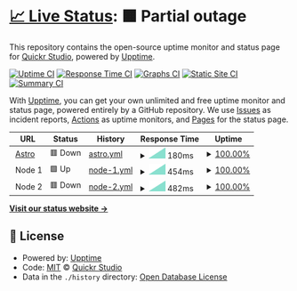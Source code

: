 # [📈 Live Status](https://status.quickr.studio): <!--live status--> **🟧 Partial outage**

This repository contains the open-source uptime monitor and status page for [Quickr Studio](https://quickr.studio), powered by [Upptime](https://github.com/upptime/upptime).

[![Uptime CI](https://github.com/quickrstudio/upptime/workflows/Uptime%20CI/badge.svg)](https://github.com/quickrstudio/upptime/actions?query=workflow%3A%22Uptime+CI%22)
[![Response Time CI](https://github.com/quickrstudio/upptime/workflows/Response%20Time%20CI/badge.svg)](https://github.com/quickrstudio/upptime/actions?query=workflow%3A%22Response+Time+CI%22)
[![Graphs CI](https://github.com/quickrstudio/upptime/workflows/Graphs%20CI/badge.svg)](https://github.com/quickrstudio/upptime/actions?query=workflow%3A%22Graphs+CI%22)
[![Static Site CI](https://github.com/quickrstudio/upptime/workflows/Static%20Site%20CI/badge.svg)](https://github.com/quickrstudio/upptime/actions?query=workflow%3A%22Static+Site+CI%22)
[![Summary CI](https://github.com/quickrstudio/upptime/workflows/Summary%20CI/badge.svg)](https://github.com/quickrstudio/upptime/actions?query=workflow%3A%22Summary+CI%22)

With [Upptime](https://upptime.js.org), you can get your own unlimited and free uptime monitor and status page, powered entirely by a GitHub repository. We use [Issues](https://github.com/quickrstudio/upptime/issues) as incident reports, [Actions](https://github.com/quickrstudio/upptime/actions) as uptime monitors, and [Pages](https://status.quickr.studio) for the status page.

<!--start: status pages-->
<!-- This summary is generated by Upptime (https://github.com/upptime/upptime) -->
<!-- Do not edit this manually, your changes will be overwritten -->
<!-- prettier-ignore -->
| URL | Status | History | Response Time | Uptime |
| --- | ------ | ------- | ------------- | ------ |
| <img alt="" src="https://favicons.githubusercontent.com/astro.quickr.studio" height="13"> [Astro](https://astro.quickr.studio) | 🟥 Down | [astro.yml](https://github.com/quickrstudio/upptime/commits/HEAD/history/astro.yml) | <details><summary><img alt="Response time graph" src="./graphs/astro/response-time-week.png" height="20"> 180ms</summary><br><a href="https://status.quickr.studio/history/astro"><img alt="Response time 180" src="https://img.shields.io/endpoint?url=https%3A%2F%2Fraw.githubusercontent.com%2Fquickrstudio%2Fupptime%2FHEAD%2Fapi%2Fastro%2Fresponse-time.json"></a><br><a href="https://status.quickr.studio/history/astro"><img alt="24-hour response time 180" src="https://img.shields.io/endpoint?url=https%3A%2F%2Fraw.githubusercontent.com%2Fquickrstudio%2Fupptime%2FHEAD%2Fapi%2Fastro%2Fresponse-time-day.json"></a><br><a href="https://status.quickr.studio/history/astro"><img alt="7-day response time 180" src="https://img.shields.io/endpoint?url=https%3A%2F%2Fraw.githubusercontent.com%2Fquickrstudio%2Fupptime%2FHEAD%2Fapi%2Fastro%2Fresponse-time-week.json"></a><br><a href="https://status.quickr.studio/history/astro"><img alt="30-day response time 180" src="https://img.shields.io/endpoint?url=https%3A%2F%2Fraw.githubusercontent.com%2Fquickrstudio%2Fupptime%2FHEAD%2Fapi%2Fastro%2Fresponse-time-month.json"></a><br><a href="https://status.quickr.studio/history/astro"><img alt="1-year response time 180" src="https://img.shields.io/endpoint?url=https%3A%2F%2Fraw.githubusercontent.com%2Fquickrstudio%2Fupptime%2FHEAD%2Fapi%2Fastro%2Fresponse-time-year.json"></a></details> | <details><summary><a href="https://status.quickr.studio/history/astro">100.00%</a></summary><a href="https://status.quickr.studio/history/astro"><img alt="All-time uptime 100.00%" src="https://img.shields.io/endpoint?url=https%3A%2F%2Fraw.githubusercontent.com%2Fquickrstudio%2Fupptime%2FHEAD%2Fapi%2Fastro%2Fuptime.json"></a><br><a href="https://status.quickr.studio/history/astro"><img alt="24-hour uptime 100.00%" src="https://img.shields.io/endpoint?url=https%3A%2F%2Fraw.githubusercontent.com%2Fquickrstudio%2Fupptime%2FHEAD%2Fapi%2Fastro%2Fuptime-day.json"></a><br><a href="https://status.quickr.studio/history/astro"><img alt="7-day uptime 100.00%" src="https://img.shields.io/endpoint?url=https%3A%2F%2Fraw.githubusercontent.com%2Fquickrstudio%2Fupptime%2FHEAD%2Fapi%2Fastro%2Fuptime-week.json"></a><br><a href="https://status.quickr.studio/history/astro"><img alt="30-day uptime 100.00%" src="https://img.shields.io/endpoint?url=https%3A%2F%2Fraw.githubusercontent.com%2Fquickrstudio%2Fupptime%2FHEAD%2Fapi%2Fastro%2Fuptime-month.json"></a><br><a href="https://status.quickr.studio/history/astro"><img alt="1-year uptime 100.00%" src="https://img.shields.io/endpoint?url=https%3A%2F%2Fraw.githubusercontent.com%2Fquickrstudio%2Fupptime%2FHEAD%2Fapi%2Fastro%2Fuptime-year.json"></a></details>
| <img alt="" src="https://favicons.githubusercontent.com/null" height="13"> Node 1 | 🟩 Up | [node-1.yml](https://github.com/quickrstudio/upptime/commits/HEAD/history/node-1.yml) | <details><summary><img alt="Response time graph" src="./graphs/node-1/response-time-week.png" height="20"> 454ms</summary><br><a href="https://status.quickr.studio/history/node-1"><img alt="Response time 454" src="https://img.shields.io/endpoint?url=https%3A%2F%2Fraw.githubusercontent.com%2Fquickrstudio%2Fupptime%2FHEAD%2Fapi%2Fnode-1%2Fresponse-time.json"></a><br><a href="https://status.quickr.studio/history/node-1"><img alt="24-hour response time 454" src="https://img.shields.io/endpoint?url=https%3A%2F%2Fraw.githubusercontent.com%2Fquickrstudio%2Fupptime%2FHEAD%2Fapi%2Fnode-1%2Fresponse-time-day.json"></a><br><a href="https://status.quickr.studio/history/node-1"><img alt="7-day response time 454" src="https://img.shields.io/endpoint?url=https%3A%2F%2Fraw.githubusercontent.com%2Fquickrstudio%2Fupptime%2FHEAD%2Fapi%2Fnode-1%2Fresponse-time-week.json"></a><br><a href="https://status.quickr.studio/history/node-1"><img alt="30-day response time 454" src="https://img.shields.io/endpoint?url=https%3A%2F%2Fraw.githubusercontent.com%2Fquickrstudio%2Fupptime%2FHEAD%2Fapi%2Fnode-1%2Fresponse-time-month.json"></a><br><a href="https://status.quickr.studio/history/node-1"><img alt="1-year response time 454" src="https://img.shields.io/endpoint?url=https%3A%2F%2Fraw.githubusercontent.com%2Fquickrstudio%2Fupptime%2FHEAD%2Fapi%2Fnode-1%2Fresponse-time-year.json"></a></details> | <details><summary><a href="https://status.quickr.studio/history/node-1">100.00%</a></summary><a href="https://status.quickr.studio/history/node-1"><img alt="All-time uptime 100.00%" src="https://img.shields.io/endpoint?url=https%3A%2F%2Fraw.githubusercontent.com%2Fquickrstudio%2Fupptime%2FHEAD%2Fapi%2Fnode-1%2Fuptime.json"></a><br><a href="https://status.quickr.studio/history/node-1"><img alt="24-hour uptime 100.00%" src="https://img.shields.io/endpoint?url=https%3A%2F%2Fraw.githubusercontent.com%2Fquickrstudio%2Fupptime%2FHEAD%2Fapi%2Fnode-1%2Fuptime-day.json"></a><br><a href="https://status.quickr.studio/history/node-1"><img alt="7-day uptime 100.00%" src="https://img.shields.io/endpoint?url=https%3A%2F%2Fraw.githubusercontent.com%2Fquickrstudio%2Fupptime%2FHEAD%2Fapi%2Fnode-1%2Fuptime-week.json"></a><br><a href="https://status.quickr.studio/history/node-1"><img alt="30-day uptime 100.00%" src="https://img.shields.io/endpoint?url=https%3A%2F%2Fraw.githubusercontent.com%2Fquickrstudio%2Fupptime%2FHEAD%2Fapi%2Fnode-1%2Fuptime-month.json"></a><br><a href="https://status.quickr.studio/history/node-1"><img alt="1-year uptime 100.00%" src="https://img.shields.io/endpoint?url=https%3A%2F%2Fraw.githubusercontent.com%2Fquickrstudio%2Fupptime%2FHEAD%2Fapi%2Fnode-1%2Fuptime-year.json"></a></details>
| <img alt="" src="https://favicons.githubusercontent.com/null" height="13"> Node 2 | 🟥 Down | [node-2.yml](https://github.com/quickrstudio/upptime/commits/HEAD/history/node-2.yml) | <details><summary><img alt="Response time graph" src="./graphs/node-2/response-time-week.png" height="20"> 482ms</summary><br><a href="https://status.quickr.studio/history/node-2"><img alt="Response time 482" src="https://img.shields.io/endpoint?url=https%3A%2F%2Fraw.githubusercontent.com%2Fquickrstudio%2Fupptime%2FHEAD%2Fapi%2Fnode-2%2Fresponse-time.json"></a><br><a href="https://status.quickr.studio/history/node-2"><img alt="24-hour response time 482" src="https://img.shields.io/endpoint?url=https%3A%2F%2Fraw.githubusercontent.com%2Fquickrstudio%2Fupptime%2FHEAD%2Fapi%2Fnode-2%2Fresponse-time-day.json"></a><br><a href="https://status.quickr.studio/history/node-2"><img alt="7-day response time 482" src="https://img.shields.io/endpoint?url=https%3A%2F%2Fraw.githubusercontent.com%2Fquickrstudio%2Fupptime%2FHEAD%2Fapi%2Fnode-2%2Fresponse-time-week.json"></a><br><a href="https://status.quickr.studio/history/node-2"><img alt="30-day response time 482" src="https://img.shields.io/endpoint?url=https%3A%2F%2Fraw.githubusercontent.com%2Fquickrstudio%2Fupptime%2FHEAD%2Fapi%2Fnode-2%2Fresponse-time-month.json"></a><br><a href="https://status.quickr.studio/history/node-2"><img alt="1-year response time 482" src="https://img.shields.io/endpoint?url=https%3A%2F%2Fraw.githubusercontent.com%2Fquickrstudio%2Fupptime%2FHEAD%2Fapi%2Fnode-2%2Fresponse-time-year.json"></a></details> | <details><summary><a href="https://status.quickr.studio/history/node-2">100.00%</a></summary><a href="https://status.quickr.studio/history/node-2"><img alt="All-time uptime 100.00%" src="https://img.shields.io/endpoint?url=https%3A%2F%2Fraw.githubusercontent.com%2Fquickrstudio%2Fupptime%2FHEAD%2Fapi%2Fnode-2%2Fuptime.json"></a><br><a href="https://status.quickr.studio/history/node-2"><img alt="24-hour uptime 100.00%" src="https://img.shields.io/endpoint?url=https%3A%2F%2Fraw.githubusercontent.com%2Fquickrstudio%2Fupptime%2FHEAD%2Fapi%2Fnode-2%2Fuptime-day.json"></a><br><a href="https://status.quickr.studio/history/node-2"><img alt="7-day uptime 100.00%" src="https://img.shields.io/endpoint?url=https%3A%2F%2Fraw.githubusercontent.com%2Fquickrstudio%2Fupptime%2FHEAD%2Fapi%2Fnode-2%2Fuptime-week.json"></a><br><a href="https://status.quickr.studio/history/node-2"><img alt="30-day uptime 100.00%" src="https://img.shields.io/endpoint?url=https%3A%2F%2Fraw.githubusercontent.com%2Fquickrstudio%2Fupptime%2FHEAD%2Fapi%2Fnode-2%2Fuptime-month.json"></a><br><a href="https://status.quickr.studio/history/node-2"><img alt="1-year uptime 100.00%" src="https://img.shields.io/endpoint?url=https%3A%2F%2Fraw.githubusercontent.com%2Fquickrstudio%2Fupptime%2FHEAD%2Fapi%2Fnode-2%2Fuptime-year.json"></a></details>

<!--end: status pages-->

[**Visit our status website →**](https://status.quickr.studio)

## 📄 License

- Powered by: [Upptime](https://github.com/upptime/upptime)
- Code: [MIT](./LICENSE) © [Quickr Studio](https://quickr.studio)
- Data in the `./history` directory: [Open Database License](https://opendatacommons.org/licenses/odbl/1-0/)
